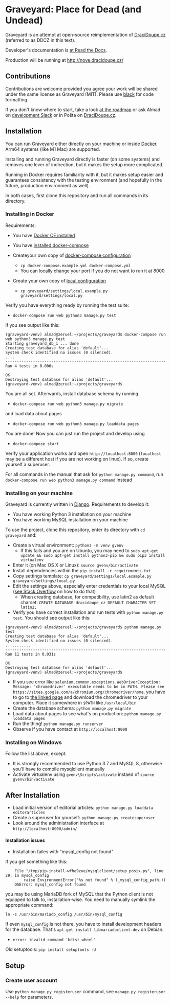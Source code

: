 # Graveyard: Place for Dead (and Undead)

Graveyard is an attempt at open-source reimplementation of [DraciDoupe.cz](https://www.dracidoupe.cz/) (referred to as DDCZ in this text).

Developer's documentation is [at Read the Docs](https://ddcz.readthedocs.io/en/latest/). 

Production will be running at http://nove.dracidoupe.cz/

## Contributions

Contributions are welcome provided you agree your work will be shared under the same license as Graveyard (MIT). Please use [black](https://pypi.org/project/black/) for code formatting. 

If you don't know where to start, take a look [at the roadmap](https://github.com/dracidoupe/graveyard/milestones) or ask Almad on [development Slack](https://dracidoupe.slack.com/messages/C7F0YCTFU) or in Pošta on [DraciDoupe.cz](https://www.dracidoupe.cz/).

## Installation

You can run Graveyard either directly on your machine or inside [Docker](https://www.docker.com/). Arm64 systems (like M1 Mac) are supported. 

Installing and running Graveyard directly is faster (on some systems) and removes one lever of indirection, but it makes the setup more complicated. 

Running in Docker requires familiarity with it, but it makes setup easier and guarantees consistency with the testing environment (and hopefully in the future, production environment as well). 

In both cases, first clone this repository and run all commands in its directory.

### Installing in Docker

Requirements:

* You have [Docker CE installed](https://www.docker.com/community-edition)
* You have [installed docker-compose](https://docs.docker.com/compose/install/)

* Createyour own copy of [docker-compose configuration](docker-compose.example.yml)

  * `cp docker-compose.example.yml docker-compose.yml`
  * You can locally change your port if you do not want to run it at 8000

* Create your own copy of [local configuration](graveyard/settings/local.example.py)

  * `cp graveyard/settings/local.example.py graveyard/settings/local.py`

Verify you have everything ready by running the test suite:

* `docker-compose run web python3 manage.py test`

If you see output like this:

```
(graveyard-venv) almad@zeruel:~/projects/graveyard$ docker-compose run web python3 manage.py test
Starting graveyard_db_1 ... done
Creating test database for alias 'default'...
System check identified no issues (0 silenced).
....
----------------------------------------------------------------------
Ran 4 tests in 0.000s

OK
Destroying test database for alias 'default'...
(graveyard-venv) almad@zeruel:~/projects/graveyard$ 

```

You are all set. Afterwards, install database schema by running

*  `docker-compose run web python3 manage.py migrate`

and load data about pages

*  `docker-compose run web python3 manage.py loaddata pages`

You are done! Now you can just run the project and develop using

*  `docker-compose start`

Verify your application works and open `http://localhost:8000` (`localhost` may be a different host if you are not working on linux). If so, create yourself a superuser.

For all commands in the manual that ask for `python manage.py command`, run `docker-compose run web python3 manage.py command` instead

### Installing on your machine

Graveyard is currently written in [Django](https://www.djangoproject.com/). Requirements to develop it:

* You have working Python 3 installation on your machine
* You have working MySQL installation on your machine

To use the project, clone this repository, enter its directory with `cd graveyard` and:

* Create a virtual environment: `python3 -m venv gvenv`
   * If this fails and you are on Ubuntu, you may need to `sudo apt-get update && sudo apt-get install python3-pip && sudo pip3 install virtualenv`
* Enter it (on Mac OS X or Linux): `source gvenv/bin/activate`
* Install dependencies within the `pip install -r requirements.txt`
* Copy settings template: `cp graveyard/settings/local.example.py graveyard/settings/local.py`
* Edit the settings above, especially enter credentials to your local MySQL ([see Stack Overflow](https://stackoverflow.com/questions/1720244/create-new-user-in-mysql-and-give-it-full-access-to-one-database) on how to do that)
  * When creating database, for compatibility, use latin2 as default charset: `CREATE DATABASE dracidoupe_cz DEFAULT CHARACTER SET latin2;`
* Verify you have correct installation and run tests with `python manage.py test`. You should see output like this:

```
(graveyard-venv) almad@zeruel:~/projects/graveyard$ python manage.py test
Creating test database for alias 'default'...
System check identified no issues (0 silenced).
...........
----------------------------------------------------------------------
Ran 11 tests in 0.031s

OK
Destroying test database for alias 'default'...
(graveyard-venv) almad@zeruel:~/projects/graveyard$ 
```
  * If you see error like `selenium.common.exceptions.WebDriverException: Message: 'chromedriver' executable needs to be in PATH. Please see https://sites.google.com/a/chromium.org/chromedriver/home`, you have to go to [the linked page](https://sites.google.com/a/chromium.org/chromedriver/home) and download the chromedriver to your computer. Place it somewhere in `$PATH` like `/usr/local/bin`
* Create the database schema: `python manage.py migrate`
* Load data about pages to see what's on production: `python manage.py loaddata pages`
* Run the thing! `python manage.py runserver`
* Observe if you have contact at `http://localhost:8000`

### Installing on Windows

Follow the list above, except:

* It is strongly recommended to use Python 3.7 and MySQL 8, otherwise you'll have to compile mysqlclient manually
* Activate virtualenv using `gvenv\Scripts\activate` instaed of `source gvenv/bin/activate`


## After Installation

* Load initial version of editorial articles: `python manage.py loaddata editorarticles`
* Create a superuser for yourself: `python manage.py createsuperuser`
* Look around the administration interface at `http://localhost:8000/admin/`


#### Installation issues

*  Installation failes with "mysql_config not found" 

If you get something like this:

```
    File "/tmp/pip-install-wfhe9zue/mysqlclient/setup_posix.py", line 29, in mysql_config
        raise EnvironmentError("%s not found" % (_mysql_config_path,))
    OSError: mysql_config not found
```

you may be using MariaDB fork of MySQL that the Python client is not equipped to talk to, installation-wise. You need to manually symlink the appropriate command:

`ln -s /usr/bin/mariadb_config /usr/bin/mysql_config`

If even `mysql_config` is not there, you have to install development headers for the database. That's `apt-get install libmariadbclient-dev` on Debian.

* `error: invalid command 'bdist_wheel'`

Old setuptools: `pip install setuptools -U`

## Setup

### Create user account

Use ``python manage.py registeruser`` command, see ``manage.py registeruser --help`` for parameters. 